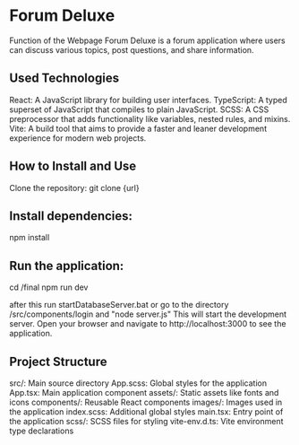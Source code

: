 # Forum Deluxe
Function of the Webpage
Forum Deluxe is a forum application where users can discuss various topics, post questions, and share information.

## Used Technologies
React: A JavaScript library for building user interfaces.
TypeScript: A typed superset of JavaScript that compiles to plain JavaScript.
SCSS: A CSS preprocessor that adds functionality like variables, nested rules, and mixins.
Vite: A build tool that aims to provide a faster and leaner development experience for modern web projects.


## How to Install and Use
Clone the repository:
git clone {url}

## Install dependencies:
npm install

## Run the application:
cd /final
npm run dev

after this run startDatabaseServer.bat
or go to the directory /src/components/login and "node server.js"
This will start the development server. Open your browser and navigate to http://localhost:3000 to see the application.


## Project Structure
src/: Main source directory
App.scss: Global styles for the application
App.tsx: Main application component
assets/: Static assets like fonts and icons
components/: Reusable React components
images/: Images used in the application
index.scss: Additional global styles
main.tsx: Entry point of the application
scss/: SCSS files for styling
vite-env.d.ts: Vite environment type declarations
